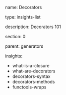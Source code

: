 name: Decorators

type: insights-list

description: Decorators 101

section: 0

parent: generators

insights:
  - what-is-a-closure
  - what-are-decorators
  - decorators-syntax
  - decorators-methods
  - functools-wraps
